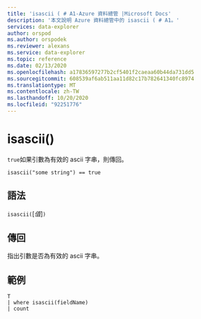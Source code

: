 ```yaml
---
title: 'isascii ( # A1-Azure 資料總管 |Microsoft Docs'
description: '本文說明 Azure 資料總管中的 isascii ( # A1。'
services: data-explorer
author: orspod
ms.author: orspodek
ms.reviewer: alexans
ms.service: data-explorer
ms.topic: reference
ms.date: 02/13/2020
ms.openlocfilehash: a17836597277b2cf5401f2caeaa60b44da731dd5
ms.sourcegitcommit: 608539af6ab511aa11d82c17b782641340fc8974
ms.translationtype: MT
ms.contentlocale: zh-TW
ms.lasthandoff: 10/20/2020
ms.locfileid: "92251776"
---
```

# <a name="isascii"></a>isascii()

`true`如果引數為有效的 ascii 字串，則傳回。
    
```kusto
isascii("some string") == true
```

## <a name="syntax"></a>語法

`isascii(`[*值*]`)`

## <a name="returns"></a>傳回

指出引數是否為有效的 ascii 字串。

## <a name="example"></a>範例

```kusto
T
| where isascii(fieldName)
| count
```